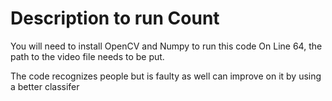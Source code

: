 # Description to run Count
You will need to install OpenCV and Numpy to run this code
On Line 64, the path to the video file needs to be put.

The code recognizes people but is faulty as well can improve on it by using a better classifer
